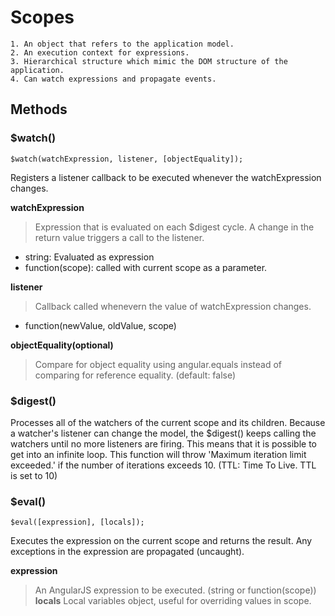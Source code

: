 # Scopes

	1. An object that refers to the application model.
	2. An execution context for expressions.
	3. Hierarchical structure which mimic the DOM structure of the application.
	4. Can watch expressions and propagate events.

## Methods

### $watch()

```
$watch(watchExpression, listener, [objectEquality]);
```

Registers a listener callback to be executed whenever the watchExpression changes.

**watchExpression**
>Expression that is evaluated on each $digest cycle. A change in the return value triggers a call to the listener.
* string: Evaluated as expression
* function(scope): called with current scope as a parameter.

**listener**
>Callback called whenevern the value of watchExpression changes.
* function(newValue, oldValue, scope)

**objectEquality(optional)**
>Compare for object equality using angular.equals instead of comparing for reference equality. (default: false)

### $digest()

Processes all of the watchers of the current scope and its children. Because a watcher's listener can change the model, the $digest() keeps calling the watchers until no more listeners are firing. This means that it is possible to get into an infinite loop. This function will throw 'Maximum iteration limit exceeded.' if the number of iterations exceeds 10. (TTL: Time To Live. TTL is set to 10)

### $eval()

```
$eval([expression], [locals]);
```

Executes the expression on the current scope and returns the result. Any exceptions in the expression are propagated (uncaught).

**expression**
>An AngularJS expression to be executed. (string or function(scope))
**locals**
>Local variables object, useful for overriding values in scope.
